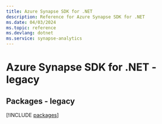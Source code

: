 ```yaml
---
title: Azure Synapse SDK for .NET
description: Reference for Azure Synapse SDK for .NET
ms.date: 04/03/2024
ms.topic: reference
ms.devlang: dotnet
ms.service: synapse-analytics
---
```

# Azure Synapse SDK for .NET - legacy
## Packages - legacy
[!INCLUDE [packages](synapse-index.md)]